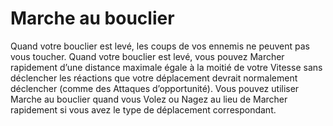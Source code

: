 # Marche au bouclier

<p>Quand votre bouclier est levé, les coups de vos ennemis ne peuvent pas vous toucher. Quand votre bouclier est levé, vous pouvez Marcher rapidement d’une distance maximale égale à la moitié de votre Vitesse sans déclencher les réactions que votre déplacement devrait normalement déclencher (comme des Attaques d’opportunité). Vous pouvez utiliser Marche au bouclier quand vous Volez ou Nagez au lieu de Marcher rapidement si vous avez le type de déplacement correspondant.</p>